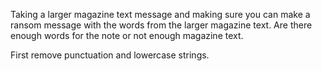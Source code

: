 Taking a larger magazine text message and making sure you can make a ransom message with the words from the larger magazine text. Are there enough words for the note or not enough magazine text.

First remove punctuation and lowercase strings.
